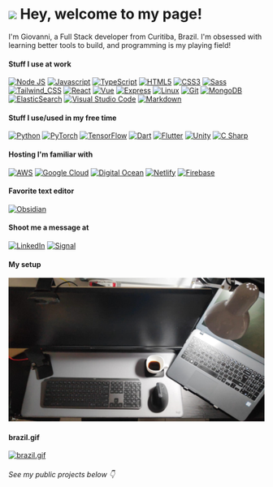 <h1><img src="https://emojis.slackmojis.com/emojis/images/1531849430/4246/blob-sunglasses.gif?1531849430" width="30"/> Hey, welcome to my page!</h1>
I'm Giovanni, a Full Stack developer from  Curitiba, Brazil. I'm obsessed with learning better tools to build, and programming is my playing field!

#### Stuff I use at work
[![Node JS](https://img.shields.io/badge/Node.js-43853D?style=for-the-badge&logo=node.js&logoColor=white)](https://nodejs.org/en/about/)
[![Javascript](https://img.shields.io/badge/JavaScript-F7DF1E?style=for-the-badge&logo=javascript&logoColor=black)](https://developer.mozilla.org/en-US/docs/Web/JavaScript)
[![TypeScript](https://img.shields.io/badge/TypeScript-007ACC?style=for-the-badge&logo=typescript&logoColor=white)](https://www.typescriptlang.org/docs/handbook/typescript-in-5-minutes.html)
[![HTML5](https://img.shields.io/badge/HTML5-E34F26?style=for-the-badge&logo=html5&logoColor=white)](https://developer.mozilla.org/en-US/docs/Glossary/HTML5)
[![CSS3](https://img.shields.io/badge/CSS3-1572B6?style=for-the-badge&logo=css3&logoColor=white)](https://developer.mozilla.org/en-US/docs/Web/CSS)
[![Sass](https://img.shields.io/badge/Sass-CC6699?style=for-the-badge&logo=sass&logoColor=white)](https://sass-lang.com/documentation/)
[![Tailwind_CSS](https://img.shields.io/badge/Tailwind_CSS-38B2AC?style=for-the-badge&logo=tailwind-css&logoColor=white)](https://v2.tailwindcss.com/)
[![React](https://img.shields.io/badge/React-20232A?style=for-the-badge&logo=react&logoColor=61DAFB)](https://reactjs.org/docs/getting-started.html)
[![Vue](https://img.shields.io/badge/Vue.js-35495E?style=for-the-badge&logo=vue.js&logoColor=4FC08D)](https://vuejs.org/)
[![Express](https://img.shields.io/badge/Express.js-404D59?style=for-the-badge)](https://expressjs.com/)
[![Linux](https://img.shields.io/badge/Linux-E34F26?style=for-the-badge&logo=linux&logoColor=black)](https://pop.system76.com/)
[![Git](https://img.shields.io/badge/Git-E34F26?style=for-the-badge&logo=git&logoColor=white)](https://git-scm.com/)
[![MongoDB](https://img.shields.io/badge/MongoDB-4EA94B?style=for-the-badge&logo=mongodb&logoColor=white)](https://www.mongodb.com/)
[![ElasticSearch](https://img.shields.io/badge/-ElasticSearch-005571?style=for-the-badge&logo=elasticsearch)](https://www.elastic.co/)
[![Visual Studio Code](https://img.shields.io/badge/Visual%20Studio%20Code-0078d7.svg?style=for-the-badge&logo=visual-studio-code&logoColor=white)](https://code.visualstudio.com/)
[![Markdown](https://img.shields.io/badge/markdown-%23000000.svg?style=for-the-badge&logo=markdown&logoColor=white)](https://www.markdownguide.org/)

#### Stuff I use/used in my free time
[![Python](https://img.shields.io/badge/Python-14354C?style=for-the-badge&logo=python&logoColor=white)](https://www.python.org/)
[![PyTorch](https://img.shields.io/badge/PyTorch-%23EE4C2C.svg?style=for-the-badge&logo=PyTorch&logoColor=white)](https://pytorch.org/)
[![TensorFlow](https://img.shields.io/badge/TensorFlow-%23FF6F00.svg?style=for-the-badge&logo=TensorFlow&logoColor=white)](https://www.tensorflow.org/)
[![Dart](https://img.shields.io/badge/Dart-0175C2?style=for-the-badge&logo=dart&logoColor=white)](https://dart.dev/)
[![Flutter](https://img.shields.io/badge/Flutter-02569B?style=for-the-badge&logo=flutter&logoColor=white)](https://flutter.dev/)
[![Unity](https://img.shields.io/badge/Unity-100000?style=for-the-badge&logo=unity&logoColor=white)](https://unity.com/)
[![C Sharp](https://img.shields.io/badge/C%23-239120?style=for-the-badge&logo=c-sharp&logoColor=white)](https://dotnet.microsoft.com/en-us/learn/csharp)

#### Hosting I'm familiar with
[![AWS](https://img.shields.io/badge/Amazon_AWS-232F3E?style=for-the-badge&logo=amazon-aws&logoColor=white)](https://aws.amazon.com/)
[![Google Cloud](https://img.shields.io/badge/Google_Cloud-4285F4?style=for-the-badge&logo=google-cloud&logoColor=white)](https://cloud.google.com/)
[![Digital Ocean](https://img.shields.io/badge/Digital%20Ocean-0080FF?style=for-the-badge&logo=digitalocean&logoColor=white)](https://www.digitalocean.com/)
[![Netlify](https://img.shields.io/badge/Netlify-00C7B7?style=for-the-badge&logo=netlify&logoColor=white)](https://www.netlify.com/)
[![Firebase](https://img.shields.io/badge/Firebase-F29D0C?style=for-the-badge&logo=firebase&logoColor=white)](https://firebase.google.com/)

#### Favorite text editor
[![Obsidian](https://img.shields.io/badge/Obsidian-%23483699.svg?style=for-the-badge&logo=obsidian&logoColor=white)](https://obsidian.md)

#### Shoot me a message at
[![LinkedIn](https://img.shields.io/badge/linkedin-%230077B5.svg?style=for-the-badge&logo=linkedin&logoColor=white)](https://www.linkedin.com/in/giovanni-pizzato-merenna-175916172)
[![Signal](https://img.shields.io/badge/Signal-%23039BE5.svg?style=for-the-badge&logo=Signal&logoColor=white)](http://signal.me/#p/+5543998301306)

#### My setup

<img src="setup.jpeg" width="600"/>

#### brazil.gif
[![brazil.gif](brazil.gif)](https://www.youtube.com/watch?v=FyBFt3ozX8w)

###### See my public projects below 👇



